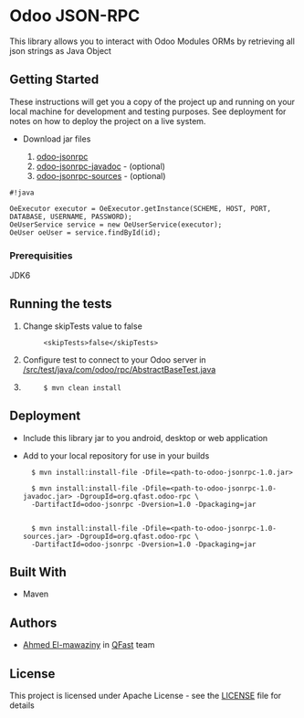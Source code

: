 #  Odoo JSON-RPC

This library allows you to interact with Odoo Modules ORMs by retrieving all json strings as Java Object

## Getting Started

These instructions will get you a copy of the project up and running on your local machine for development and testing purposes. See deployment for notes on how to deploy the project on a live system.

* Download jar files

    1. [odoo-jsonrpc](https://bitbucket.org/qfast/odoo-jsonrpc/downloads/odoo-jsonrpc-1.0.jar)
    2. [odoo-jsonrpc-javadoc](https://bitbucket.org/qfast/odoo-jsonrpc/downloads/odoo-jsonrpc-1.0-javadoc.jar) - (optional)
    3. [odoo-jsonrpc-sources](https://bitbucket.org/qfast/odoo-jsonrpc/downloads/odoo-jsonrpc-1.0-sources.jar) - (optional)



```
#!java

OeExecutor executor = OeExecutor.getInstance(SCHEME, HOST, PORT, DATABASE, USERNAME, PASSWORD);
OeUserService service = new OeUserService(executor);
OeUser oeUser = service.findById(id);
```

### Prerequisities

JDK6

## Running the tests

1. Change skipTests value to false

            <skipTests>false</skipTests>

2. Configure test to connect to your Odoo server in [/src/test/java/com/odoo/rpc/AbstractBaseTest.java](/src/test/java/com/odoo/rpc/AbstractBaseTest.java)

3. 
            $ mvn clean install

## Deployment

* Include this library jar to you android, desktop or web application

* Add to your local repository for use in your builds

        $ mvn install:install-file -Dfile=<path-to-odoo-jsonrpc-1.0.jar>
        
        $ mvn install:install-file -Dfile=<path-to-odoo-jsonrpc-1.0-javadoc.jar> -DgroupId=org.qfast.odoo-rpc \
        -DartifactId=odoo-jsonrpc -Dversion=1.0 -Dpackaging=jar
        
    
        $ mvn install:install-file -Dfile=<path-to-odoo-jsonrpc-1.0-sources.jar> -DgroupId=org.qfast.odoo-rpc \
        -DartifactId=odoo-jsonrpc -Dversion=1.0 -Dpackaging=jar

## Built With

* Maven

## Authors

* [Ahmed El-mawaziny](https://bitbucket.org/amawaziny/) in [QFast](https://bitbucket.org/qfast/) team

## License

This project is licensed under Apache License - see the [LICENSE](LICENSE.md) file for details
